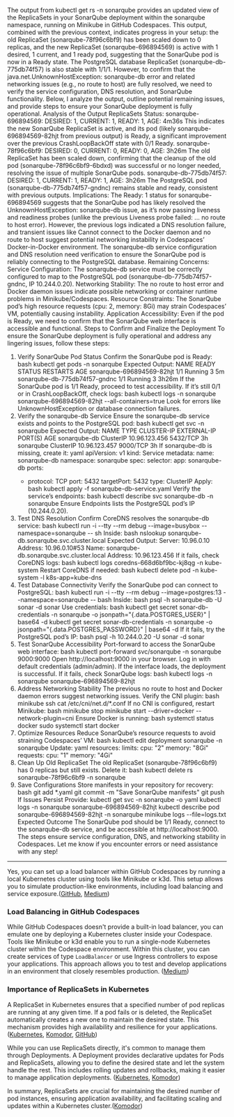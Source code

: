 The output from kubectl get rs -n sonarqube provides an updated view of the ReplicaSets in your SonarQube deployment within the sonarqube namespace, running on Minikube in GitHub Codespaces. This output, combined with the previous context, indicates progress in your setup: the old ReplicaSet (sonarqube-78f96c6bf9) has been scaled down to 0 replicas, and the new ReplicaSet (sonarqube-696894569) is active with 1 desired, 1 current, and 1 ready pod, suggesting that the SonarQube pod is now in a Ready state. The PostgreSQL database ReplicaSet (sonarqube-db-775db74f57) is also stable with 1/1/1. However, to confirm that the java.net.UnknownHostException: sonarqube-db error and related networking issues (e.g., no route to host) are fully resolved, we need to verify the service configuration, DNS resolution, and SonarQube functionality. Below, I analyze the output, outline potential remaining issues, and provide steps to ensure your SonarQube deployment is fully operational.
Analysis of the Output
ReplicaSets Status:
sonarqube-696894569:
DESIRED: 1, CURRENT: 1, READY: 1, AGE: 4m36s
This indicates the new SonarQube ReplicaSet is active, and its pod (likely sonarqube-696894569-82hjt from previous output) is Ready, a significant improvement over the previous CrashLoopBackOff state with 0/1 Ready.
sonarqube-78f96c6bf9:
DESIRED: 0, CURRENT: 0, READY: 0, AGE: 3h26m
The old ReplicaSet has been scaled down, confirming that the cleanup of the old pod (sonarqube-78f96c6bf9-6bdxd) was successful or no longer needed, resolving the issue of multiple SonarQube pods.
sonarqube-db-775db74f57:
DESIRED: 1, CURRENT: 1, READY: 1, AGE: 3h26m
The PostgreSQL pod (sonarqube-db-775db74f57-gndnc) remains stable and ready, consistent with previous outputs.
Implications:
The Ready: 1 status for sonarqube-696894569 suggests that the SonarQube pod has likely resolved the UnknownHostException: sonarqube-db issue, as it’s now passing liveness and readiness probes (unlike the previous Liveness probe failed: ... no route to host error).
However, the previous logs indicated a DNS resolution failure, and transient issues like Cannot connect to the Docker daemon and no route to host suggest potential networking instability in Codespaces’ Docker-in-Docker environment.
The sonarqube-db service configuration and DNS resolution need verification to ensure the SonarQube pod is reliably connecting to the PostgreSQL database.
Remaining Concerns:
Service Configuration: The sonarqube-db service must be correctly configured to map to the PostgreSQL pod (sonarqube-db-775db74f57-gndnc, IP 10.244.0.20).
Networking Stability: The no route to host error and Docker daemon issues indicate possible networking or container runtime problems in Minikube/Codespaces.
Resource Constraints: The SonarQube pod’s high resource requests (cpu: 2, memory: 8Gi) may strain Codespaces’ VM, potentially causing instability.
Application Accessibility: Even if the pod is Ready, we need to confirm that the SonarQube web interface is accessible and functional.
Steps to Confirm and Finalize the Deployment
To ensure the SonarQube deployment is fully operational and address any lingering issues, follow these steps:
1. Verify SonarQube Pod Status
Confirm the SonarQube pod is Ready:
bash
kubectl get pods -n sonarqube
Expected Output:
NAME                            READY   STATUS    RESTARTS   AGE
sonarqube-696894569-82hjt       1/1     Running   3          5m
sonarqube-db-775db74f57-gndnc   1/1     Running   3          3h26m
If the SonarQube pod is 1/1 Ready, proceed to test accessibility.
If it’s still 0/1 or in CrashLoopBackOff, check logs:
bash
kubectl logs -n sonarqube sonarqube-696894569-82hjt --all-containers=true
Look for errors like UnknownHostException or database connection failures.
2. Verify the sonarqube-db Service
Ensure the sonarqube-db service exists and points to the PostgreSQL pod:
bash
kubectl get svc -n sonarqube
Expected Output:
NAME           TYPE        CLUSTER-IP      EXTERNAL-IP   PORT(S)    AGE
sonarqube-db   ClusterIP   10.96.123.456   <none>        5432/TCP   3h
sonarqube      ClusterIP   10.96.123.457   <none>        9000/TCP   3h
If sonarqube-db is missing, create it:
yaml
apiVersion: v1
kind: Service
metadata:
  name: sonarqube-db
  namespace: sonarqube
spec:
  selector:
    app: sonarqube-db
  ports:
    - protocol: TCP
      port: 5432
      targetPort: 5432
  type: ClusterIP
Apply:
bash
kubectl apply -f sonarqube-db-service.yaml
Verify the service’s endpoints:
bash
kubectl describe svc sonarqube-db -n sonarqube
Ensure Endpoints lists the PostgreSQL pod’s IP (10.244.0.20).
3. Test DNS Resolution
Confirm CoreDNS resolves the sonarqube-db service:
bash
kubectl run -i --tty --rm debug --image=busybox --namespace=sonarqube -- sh
Inside:
bash
nslookup sonarqube-db.sonarqube.svc.cluster.local
Expected Output:
Server:    10.96.0.10
Address:   10.96.0.10#53
Name:      sonarqube-db.sonarqube.svc.cluster.local
Address:   10.96.123.456
If it fails, check CoreDNS logs:
bash
kubectl logs coredns-668d6bf9bc-kj8qg -n kube-system
Restart CoreDNS if needed:
bash
kubectl delete pod -n kube-system -l k8s-app=kube-dns
4. Test Database Connectivity
Verify the SonarQube pod can connect to PostgreSQL:
bash
kubectl run -i --tty --rm debug --image=postgres:13 --namespace=sonarqube -- bash
Inside:
bash
psql -h sonarqube-db -U sonar -d sonar
Use credentials:
bash
kubectl get secret sonar-db-credentials -n sonarqube -o jsonpath="{.data.POSTGRES_USER}" | base64 -d
kubectl get secret sonar-db-credentials -n sonarqube -o jsonpath="{.data.POSTGRES_PASSWORD}" | base64 -d
If it fails, try the PostgreSQL pod’s IP:
bash
psql -h 10.244.0.20 -U sonar -d sonar
5. Test SonarQube Accessibility
Port-forward to access the SonarQube web interface:
bash
kubectl port-forward svc/sonarqube -n sonarqube 9000:9000
Open http://localhost:9000 in your browser. Log in with default credentials (admin/admin). If the interface loads, the deployment is successful.
If it fails, check SonarQube logs:
bash
kubectl logs -n sonarqube sonarqube-696894569-82hjt
6. Address Networking Stability
The previous no route to host and Docker daemon errors suggest networking issues. Verify the CNI plugin:
bash
minikube ssh
cat /etc/cni/net.d/*.conf
If no CNI is configured, restart Minikube:
bash
minikube stop
minikube start --driver=docker --network-plugin=cni
Ensure Docker is running:
bash
systemctl status docker
sudo systemctl start docker
7. Optimize Resources
Reduce SonarQube’s resource requests to avoid straining Codespaces’ VM:
bash
kubectl edit deployment sonarqube -n sonarqube
Update:
yaml
resources:
  limits:
    cpu: "2"
    memory: "8Gi"
  requests:
    cpu: "1"
    memory: "4Gi"
8. Clean Up Old ReplicaSet
The old ReplicaSet (sonarqube-78f96c6bf9) has 0 replicas but still exists. Delete it:
bash
kubectl delete rs sonarqube-78f96c6bf9 -n sonarqube
9. Save Configurations
Store manifests in your repository for recovery:
bash
git add *.yaml
git commit -m "Save SonarQube manifests"
git push
If Issues Persist
Provide:
kubectl get svc -n sonarqube -o yaml
kubectl logs -n sonarqube sonarqube-696894569-82hjt
kubectl describe pod sonarqube-696894569-82hjt -n sonarqube
minikube logs --file=logs.txt
Expected Outcome
The SonarQube pod should be 1/1 Ready, connect to the sonarqube-db service, and be accessible at http://localhost:9000. The steps ensure service configuration, DNS, and networking stability in Codespaces.
Let me know if you encounter errors or need assistance with any step!


---

Yes, you can set up a load balancer within GitHub Codespaces by running a local Kubernetes cluster using tools like Minikube or k3d. This setup allows you to simulate production-like environments, including load balancing and service exposure.([GitHub][1], [Medium][2])

### Load Balancing in GitHub Codespaces

While GitHub Codespaces doesn't provide a built-in load balancer, you can emulate one by deploying a Kubernetes cluster inside your Codespace. Tools like Minikube or k3d enable you to run a single-node Kubernetes cluster within the Codespace environment. Within this cluster, you can create services of type `LoadBalancer` or use Ingress controllers to expose your applications. This approach allows you to test and develop applications in an environment that closely resembles production. ([Medium][2])

### Importance of ReplicaSets in Kubernetes

A ReplicaSet in Kubernetes ensures that a specified number of pod replicas are running at any given time. If a pod fails or is deleted, the ReplicaSet automatically creates a new one to maintain the desired state. This mechanism provides high availability and resilience for your applications. ([Kubernetes][3], [Komodor][4], [GitHub][5])

While you can use ReplicaSets directly, it's common to manage them through Deployments. A Deployment provides declarative updates for Pods and ReplicaSets, allowing you to define the desired state and let the system handle the rest. This includes rolling updates and rollbacks, making it easier to manage application deployments. ([Kubernetes][3], [Komodor][4])

In summary, ReplicaSets are crucial for maintaining the desired number of pod instances, ensuring application availability, and facilitating scaling and updates within a Kubernetes cluster.([Komodor][4])

[1]: https://github.com/codespaces-lab/kubernetes-in-codespaces?utm_source=chatgpt.com "Inner loop Kubernetes development using Codespaces - GitHub"
[2]: https://arunvkumar7.medium.com/production-like-routing-for-kubernetes-in-codespaces-5638990f131e?utm_source=chatgpt.com "Production-like routing for Kubernetes in Codespaces"
[3]: https://kubernetes.io/docs/concepts/workloads/controllers/replicaset/?utm_source=chatgpt.com "ReplicaSet - Kubernetes"
[4]: https://komodor.com/learn/kubernetes-replicaset-basics-and-a-quick-tutorial/?utm_source=chatgpt.com "Kubernetes ReplicaSet Basics and a Quick Tutorial - Komodor"
[5]: https://github.com/hpcloud/kubernetes-service-loadbalancer?utm_source=chatgpt.com "Service Load Balancer implementation for Kubernetes - GitHub"


